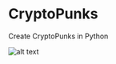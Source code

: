 # CryptoPunks
Create CryptoPunks in Python

![alt text](https://github.com/efalloon/CryptoPunks/cryptopunk_126.png?raw=true)
